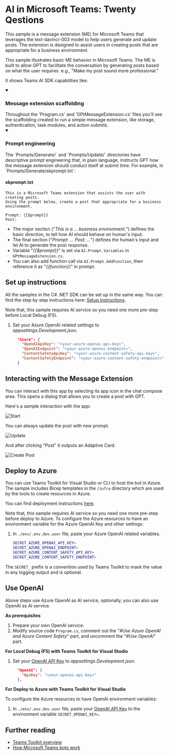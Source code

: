 # AI in Microsoft Teams: Twenty Qestions

This sample is a message extension (ME) for Microsoft Teams that leverages the text-davinci-003 model to help users generate and update posts. The extension is designed to assist users in creating posts that are appropriate for a business environment.

This sample illustrates basic ME behavior in Microsoft Teams. The ME is built to allow GPT to facilitate the conversation by generating posts based on what the user requires. e.g., "Make my post sound more professional."

It shows Teams AI SDK capabilities like:

<details open>
    <summary><h3>Message extension scaffolding</h3></summary>
    Throughout the 'Program.cs' and 'GPtMessageExtension.cs' files you'll see the scaffolding created to run a simple message extension, like storage, authentication, task modules, and action submits.
</details>
<details open>
    <summary><h3>Prompt engineering</h3></summary>
The `Prompts/Generate/` and `Prompts/Update/` directories have descriptive prompt engineering that, in plain language, instructs GPT how the message extension should conduct itself at submit time. For example, in `Prompts/Generate/skprompt.txt`:

#### skprompt.txt

```text
This is a Microsoft Teams extension that assists the user with creating posts.
Using the prompt below, create a post that appropriate for a business environment.

Prompt: {{$prompt}}
Post:
```

- The major section ("*This is a ... business environment.*") defines the basic direction, to tell how AI should behave on human's input.
- The final section ("*Prompt: ... Post: ...*") defines the human's input and let AI to generate the post response.
- Variable "*{{$prompt}}*" is set via `AI.Prompt.Variables` in `GPtMessageExtension.cs`.
- You can also add function call via `AI.Prompt.AddFunction`, then reference it as "*{{function}}*" in prompt.

</details>

## Set up instructions

All the samples in the C# .NET SDK can be set up in the same way. You can find the step by step instructions here:
 [Setup Instructions](../README.md).

Note that, this sample requires AI service so you need one more pre-step before Local Debug (F5).

1. Set your Azure OpenAI related settings to *appsettings.Development.json*.

    ```json
      "Azure": {
        "OpenAIApiKey": "<your-azure-openai-api-key>",
        "OpenAIEndpoint": "<your-azure-openai-endpoint>",
        "ContentSafetyApiKey": "<your-azure-content-safety-api-key>",
        "ContentSafetyEndpoint": "<your-azure-content-safety-endpoint>"
      }
    ```

## Interacting with the Message Extension

You can interact with this app by selecting its app icon in the chat compose area. This opens a dialog that allows you to create a post with GPT.

Here's a sample interaction with the app:

![Start](assets/start.png)

You can always update the post with new prompt.

![Update](assets/update.png)

And after clicking "Post" it outputs an Adaptive Card.

![Create Post](assets/post.png)

## Deploy to Azure

You can use Teams Toolkit for Visual Studio or CLI to host the bot in Azure. The sample includes Bicep templates in the `/infra` directory which are used by the tools to create resources in Azure.

You can find deployment instructions [here](../README.md#deploy-to-azure).

Note that, this sample requires AI service so you need one more pre-step before deploy to Azure. To configure the Azure resources to have an environment variable for the Azure OpenAI Key and other settings:

1. In `./env/.env.dev.user` file, paste your Azure OpenAI related variables.

    ```bash
    SECRET_AZURE_OPENAI_API_KEY=
    SECRET_AZURE_OPENAI_ENDPOINT=
    SECRET_AZURE_CONTENT_SAFETY_API_KEY=
    SECRET_AZURE_CONTENT_SAFETY_ENDPOINT=
    ```

The `SECRET_` prefix is a convention used by Teams Toolkit to mask the value in any logging output and is optional.

## Use OpenAI

Above steps use Azure OpenAI as AI service, optionally, you can also use OpenAI as AI service.

**As prerequisites**

1. Prepare your own OpenAI service.
1. Modify source code `Program.cs`, comment out the "*#Use Azure OpenAI and Azure Content Safety*" part, and uncomment the "*#Use OpenAI*" part.

**For Local Debug (F5) with Teams Toolkit for Visual Studio**

1. Set your [OpenAI API Key](https://openai.com/api/) to *appsettings.Development.json*.

    ```json
      "OpenAI": {
        "ApiKey": "<your-openai-api-key>"
      },
    ```

**For Deploy to Azure with Teams Toolkit for Visual Studio**

To configure the Azure resources to have OpenAI environment variables:

1. In `./env/.env.dev.user` file, paste your [OpenAI API Key](https://openai.com/api/) to the environment variable `SECRET_OPENAI_KEY=`.

## Further reading

- [Teams Toolkit overview](https://aka.ms/vs-teams-toolkit-getting-started)
- [How Microsoft Teams bots work](https://learn.microsoft.com/azure/bot-service/bot-builder-basics-teams?view=azure-bot-service-4.0&tabs=csharp)